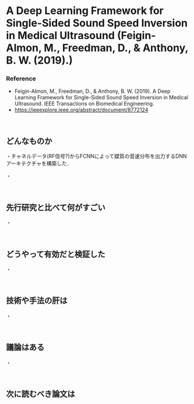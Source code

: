 # A Deep Learning Framework for Single-Sided Sound Speed Inversion in Medical Ultrasound (Feigin-Almon, M., Freedman, D., & Anthony, B. W. (2019).)
### Reference
- Feigin-Almon, M., Freedman, D., & Anthony, B. W. (2019).
A Deep Learning Framework for Single-Sided Sound Speed Inversion in Medical Ultrasound. IEEE Transactions on Biomedical Engineering.
- https://ieeexplore.ieee.org/abstract/document/8772124

<br />

## どんなものか
・チャネルデータ(RF信号?)からFCNNによって媒質の音速分布を出力するDNNアーキテクチャを構築した．

・


<br />

## 先行研究と比べて何がすごい
・


<br />

## どうやって有効だと検証した
・

<br />

## 技術や手法の肝は
・


<br />

## 議論はある
・

<br />

## 次に読むべき論文は
